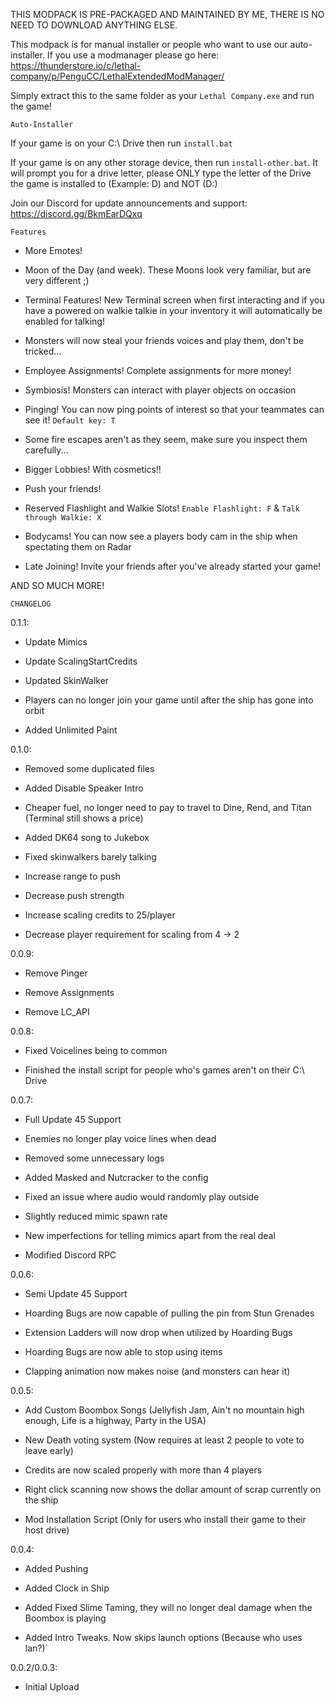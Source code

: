 THIS MODPACK IS PRE-PACKAGED AND MAINTAINED BY ME, THERE IS NO NEED TO DOWNLOAD ANYTHING ELSE.

This modpack is for manual installer or people who want to use our auto-installer. If you use a modmanager please go here: https://thunderstore.io/c/lethal-company/p/PenguCC/LethalExtendedModManager/

Simply extract this to the same folder as your `Lethal Company.exe` and run the game!

`Auto-Installer`

If your game is on your C:\ Drive then run `install.bat`

If your game is on any other storage device, then run `install-other.bat`. It will prompt you for a drive letter, please ONLY type the letter of the Drive the game is installed to
(Example: D) and NOT (D:\)

Join our Discord for update announcements and support: https://discord.gg/BkmEarDQxq

`Features`

- More Emotes!

- Moon of the Day (and week). These Moons look very familiar, but are very different ;)

- Terminal Features! New Terminal screen when first interacting and if you have a powered on walkie talkie in your inventory it will automatically be enabled for talking!

- Monsters will now steal your friends voices and play them, don't be tricked...

- Employee Assignments! Complete assignments for more money!

- Symbiosis! Monsters can interact with player objects on occasion

- Pinging! You can now ping points of interest so that your teammates can see it! `Default key: T`

- Some fire escapes aren't as they seem, make sure you inspect them carefully...

- Bigger Lobbies! With cosmetics!!

- Push your friends!

- Reserved Flashlight and Walkie Slots! `Enable Flashlight: F` & `Talk through Walkie: X`

- Bodycams! You can now see a players body cam in the ship when spectating them on Radar

- Late Joining! Invite your friends after you've already started your game!

AND SO MUCH MORE!

`CHANGELOG`

0.1.1:

- Update Mimics

- Update ScalingStartCredits

- Updated SkinWalker

- Players can no longer join your game until after the ship has gone into orbit

- Added Unlimited Paint

0.1.0:

- Removed some duplicated files

- Added Disable Speaker Intro

- Cheaper fuel, no longer need to pay to travel to Dine, Rend, and Titan (Terminal still shows a price)

- Added DK64 song to Jukebox

- Fixed skinwalkers barely talking

- Increase range to push

- Decrease push strength

- Increase scaling credits to 25/player

- Decrease player requirement for scaling from 4 -> 2

0.0.9:

- Remove Pinger

- Remove Assignments

- Remove LC_API

0.0.8:

- Fixed Voicelines being to common

- Finished the install script for people who's games aren't on their C:\ Drive

0.0.7:

- Full Update 45 Support

- Enemies no longer play voice lines when dead

- Removed some unnecessary logs

- Added Masked and Nutcracker to the config

- Fixed an issue where audio would randomly play outside

- Slightly reduced mimic spawn rate

- New imperfections for telling mimics apart from the real deal

- Modified Discord RPC

0.0.6: 

- Semi Update 45 Support

- Hoarding Bugs are now capable of pulling the pin from Stun Grenades

- Extension Ladders will now drop when utilized by Hoarding Bugs

- Hoarding Bugs are now able to stop using items

- Clapping animation now makes noise (and monsters can hear it)

0.0.5:

- Add Custom Boombox Songs (Jellyfish Jam, Ain't no mountain high enough, Life is a highway, Party in the USA)

- New Death voting system (Now requires at least 2 people to vote to leave early)

- Credits are now scaled properly with more than 4 players

- Right click scanning now shows the dollar amount of scrap currently on the ship

- Mod Installation Script (Only for users who install their game to their host drive)

0.0.4:

- Added Pushing

- Added Clock in Ship

- Added Fixed Slime Taming, they will no longer deal damage when the Boombox is playing

- Added Intro Tweaks. Now skips launch options (Because who uses lan?)`

0.0.2/0.0.3: 

- Initial Upload

